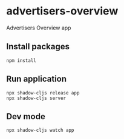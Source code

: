 # advertisers-overview
Advertisers Overview app


## Install packages
```console 
npm install
```
## Run application
```console 
npx shadow-cljs release app 
npx shadow-cljs server
```

## Dev mode
```console 
npx shadow-cljs watch app
```
